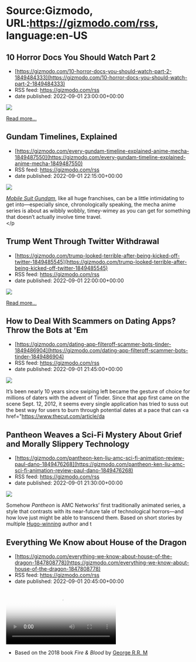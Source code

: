 # Source:Gizmodo, URL:https://gizmodo.com/rss, language:en-US

## 10 Horror Docs You Should Watch Part 2
 - [https://gizmodo.com/10-horror-docs-you-should-watch-part-2-1849484333](https://gizmodo.com/10-horror-docs-you-should-watch-part-2-1849484333)
 - RSS feed: https://gizmodo.com/rss
 - date published: 2022-09-01 23:00:00+00:00

<img src="https://i.kinja-img.com/gawker-media/image/upload/s--VosQMsx7--/c_fit,fl_progressive,q_80,w_636/9e037a59d8f42d6d0615afedf480c4e6.jpg" /><p><a href="https://gizmodo.com/10-horror-docs-you-should-watch-part-2-1849484333">Read more...</a></p>

## Gundam Timelines, Explained
 - [https://gizmodo.com/every-gundam-timeline-explained-anime-mecha-1849487550](https://gizmodo.com/every-gundam-timeline-explained-anime-mecha-1849487550)
 - RSS feed: https://gizmodo.com/rss
 - date published: 2022-09-01 22:15:00+00:00

<img src="https://i.kinja-img.com/gawker-media/image/upload/s--e8Rcqlso--/c_fit,fl_progressive,q_80,w_636/ac38486768a16d8406ef39a7347d4613.jpg" /><p><a href="https://gizmodo.com/the-io9-guide-to-gundam-1721095697"><em>Mobile Suit Gundam</em></a>, like all huge franchises, can be a little intimidating to get into—especially since, chronologically speaking, the mecha anime series is about as wibbly wobbly, timey-wimey as you can get for something that doesn’t actually involve time travel.<br /></p

## Trump Went Through Twitter Withdrawal
 - [https://gizmodo.com/trump-looked-terrible-after-being-kicked-off-twitter-1849485545](https://gizmodo.com/trump-looked-terrible-after-being-kicked-off-twitter-1849485545)
 - RSS feed: https://gizmodo.com/rss
 - date published: 2022-09-01 22:00:00+00:00

<img src="https://i.kinja-img.com/gawker-media/image/upload/s--VF-FPGw5--/c_fit,fl_progressive,q_80,w_636/8fbb4dd1082fc86c17b379cbe4db6c24.jpg" /><p><a href="https://gizmodo.com/trump-looked-terrible-after-being-kicked-off-twitter-1849485545">Read more...</a></p>

## How to Deal With Scammers on Dating Apps? Throw the Bots at 'Em
 - [https://gizmodo.com/dating-app-filteroff-scammer-bots-tinder-1849486904](https://gizmodo.com/dating-app-filteroff-scammer-bots-tinder-1849486904)
 - RSS feed: https://gizmodo.com/rss
 - date published: 2022-09-01 21:45:00+00:00

<img src="https://i.kinja-img.com/gawker-media/image/upload/s--8Scx8Rb7--/c_fit,fl_progressive,q_80,w_636/784d7946d2771dbccfba1d549c8498ba.jpg" /><p>It’s been nearly 10 years since swiping left became the gesture of choice for millions of daters with the advent of Tinder. Since that app first came on the scene Sept. 12, 2012, it seems every single application has tried to suss out the best way for users to burn through potential dates at a pace that can <a href="https://www.thecut.com/article/da

## Pantheon Weaves a Sci-Fi Mystery About Grief and Morally Slippery Technology
 - [https://gizmodo.com/pantheon-ken-liu-amc-sci-fi-animation-review-paul-dano-1849476268](https://gizmodo.com/pantheon-ken-liu-amc-sci-fi-animation-review-paul-dano-1849476268)
 - RSS feed: https://gizmodo.com/rss
 - date published: 2022-09-01 21:30:00+00:00

<img src="https://i.kinja-img.com/gawker-media/image/upload/s--Kbre30-3--/c_fit,fl_progressive,q_80,w_636/064d01d6533ed13c3a098e27885f0f26.jpg" /><p>Somehow <em>Pantheon</em> is AMC Networks’ first traditionally animated series, a style that contrasts with its near-future tale of technological horrors—and how love just might be able to transcend them. Based on short stories by multiple <a href="https://gizmodo.com/the-2022-hugo-award-nominations-are-here-1848765521">Hugo-winning</a> author and t

## Everything We Know about House of the Dragon
 - [https://gizmodo.com/everything-we-know-about-house-of-the-dragon-1847808778](https://gizmodo.com/everything-we-know-about-house-of-the-dragon-1847808778)
 - RSS feed: https://gizmodo.com/rss
 - date published: 2022-09-01 20:45:00+00:00

<video loop="" poster="https://i.kinja-img.com/gawker-media/image/upload/s--SMS4ZZKZ--/c_fit,fl_progressive,q_80,w_636/edbf2cb3f46bc8c1e9ff76659ab8135f.jpg"><source src="https://i.kinja-img.com/gawker-media/image/upload/s--BMylskQy--/c_fit,fl_progressive,q_80,w_636/edbf2cb3f46bc8c1e9ff76659ab8135f.mp4" type="video/mp4" /></video><ul><li>Based on the 2018 book <em>Fire &amp; Blood </em>by <a href="https://gizmodo.com/george-r-r-martins-first-epic-fantasy-involved-a-lot-m-1840055127">George R.R. M

